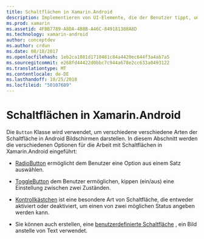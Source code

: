 ```yaml
---
title: Schaltflächen in Xamarin.Android
description: Implementieren von UI-Elemente, die der Benutzer tippt, um eine Aktion ausführen
ms.prod: xamarin
ms.assetid: 4FBB7789-A8DA-4B8B-A46C-849181388A8D
ms.technology: xamarin-android
author: conceptdev
ms.author: crdun
ms.date: 08/18/2017
ms.openlocfilehash: 1eb2ca1881d1710481c84a4420ec644f3a4ab7a5
ms.sourcegitcommit: e268fd44422d0bbc7c944a678e2cc633a0493122
ms.translationtype: MT
ms.contentlocale: de-DE
ms.lasthandoff: 10/25/2018
ms.locfileid: "50107689"
---
```

# <a name="buttons-in-xamarinandroid"></a>Schaltflächen in Xamarin.Android

Die `Button` Klasse wird verwendet, um verschiedene verschiedene Arten der Schaltfläche in Android Bildschirmen darstellen. In diesem Abschnitt werden die verschiedenen Optionen für die Arbeit mit Schaltflächen in Xamarin.Android eingeführt:

-   [RadioButton](~/android/user-interface/controls/buttons/radio-button.md) ermöglicht dem Benutzer eine Option aus einem Satz auswählen.

-   [ToggleButton](~/android/user-interface/controls/buttons/toggle-button.md) dem Benutzer ermöglichen, kippen (ein/aus) eine Einstellung zwischen zwei Zuständen.

-   [Kontrollkästchen](~/android/user-interface/controls/buttons/check-box.md) ist eine besondere Art von Schaltfläche, die entweder aktiviert oder deaktiviert, um einen von zwei möglichen Status angeben werden kann.

-   Sie können auch erstellen, eine [benutzerdefinierte Schaltfläche](~/android/user-interface/controls/buttons/custom-button.md) , ein Bild anstelle von Text verwendet.
